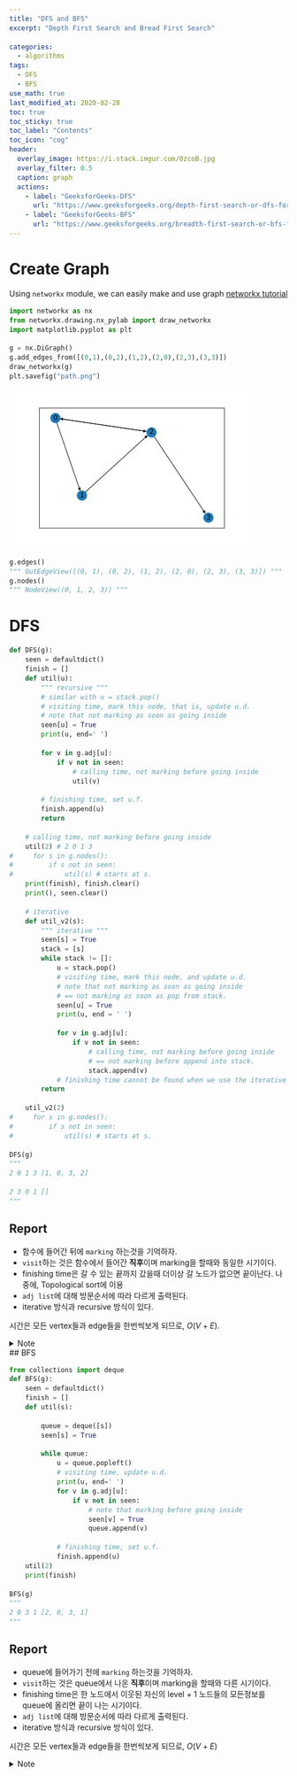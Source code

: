 ```yaml
---
title: "DFS and BFS"
excerpt: "Depth First Search and Bread First Search"

categories:
  - algorithms
tags:
  - DFS
  - BFS
use_math: true
last_modified_at: 2020-02-28
toc: true
toc_sticky: true
toc_label: "Contents"
toc_icon: "cog"
header:
  overlay_image: https://i.stack.imgur.com/0zcoB.jpg
  overlay_filter: 0.5
  caption: graph 
  actions:
    - label: "GeeksforGeeks-DFS"
      url: "https://www.geeksforgeeks.org/depth-first-search-or-dfs-for-a-graph/"
    - label: "GeeksforGeeks-BFS"
      url: "https://www.geeksforgeeks.org/breadth-first-search-or-bfs-for-a-graph/"
---
```


# Create Graph
Using `networkx` module, we can easily make and use graph
[networkx tutorial](https://networkx.github.io/documentation/networkx-1.10/tutorial/tutorial.html)
```python
import networkx as nx
from networkx.drawing.nx_pylab import draw_networkx
import matplotlib.pyplot as plt

g = nx.DiGraph()
g.add_edges_from([(0,1),(0,2),(1,2),(2,0),(2,3),(3,3)])
draw_networkx(g)
plt.savefig("path.png")
```

![](/assets/images/algorithms/20-02-28-graph.png)

```python
g.edges()
""" OutEdgeView([(0, 1), (0, 2), (1, 2), (2, 0), (2, 3), (3, 3)]) """
g.nodes()
""" NodeView((0, 1, 2, 3)) """
```

# DFS

```python
def DFS(g):
    seen = defaultdict()
    finish = []
    def util(u):
        """ recursive """
        # similar with u = stack.pop()
        # visiting time, mark this node, that is, update u.d.
        # note that not marking as soon as going inside
        seen[u] = True
        print(u, end=' ')
        
        for v in g.adj[u]:
            if v not in seen:
                # calling time, not marking before going inside
                util(v)
        
        # finishing time, set u.f.
        finish.append(u)
        return 
    
    # calling time, not marking before going inside
    util(2) # 2 0 1 3
#     for s in g.nodes():
#         if s not in seen:
#             util(s) # starts at s.
    print(finish), finish.clear()
    print(), seen.clear()
    
    # iterative 
    def util_v2(s):
        """ iterative """
        seen[s] = True
        stack = [s]
        while stack != []:
            u = stack.pop()
            # visiting time, mark this node, and update u.d.
            # note that not marking as soon as going inside
            # == not marking as soon as pop from stack.
            seen[u] = True
            print(u, end = ' ')
            
            for v in g.adj[u]:
                if v not in seen:
                    # calling time, not marking before going inside 
                    # == not marking before append into stack.
                    stack.append(v)
            # finishing time cannot be found when we use the iterative way.
        return 
        
    util_v2(2)
#     for s in g.nodes():
#         if s not in seen:
#             util(s) # starts at s.

DFS(g)
"""
2 0 1 3 [1, 0, 3, 2]

2 3 0 1 []
"""
```

## Report
* 함수에 들어간 뒤에 `marking` 하는것을 기억하자.  
* `visit`하는 것은 함수에서 들어간 **직후**이며 marking을 할때와 동일한 시기이다. 
* finishing time은 갈 수 있는 끝까지 갔을때 더이상 갈 노드가 없으면 끝이난다. 나중에, Topological sort에 이용
* `adj list`에 대해 방문순서에 따라 다르게 출력된다.  
* iterative 방식과 recursive 방식이 있다.  

시간은 모든 vertex들과 edge들을 한번씩보게 되므로,  $O(V+E)$.

<details> <summary> Note </summary>iterative방식을 사용할경우 finishing time을 찾는것은 불가능 </details>
## BFS

```python
from collections import deque
def BFS(g):
    seen = defaultdict()
    finish = []
    def util(s):
        
        queue = deque([s])
        seen[s] = True
        
        while queue:
            u = queue.popleft()
            # visiting time, update u.d.
            print(u, end=' ')
            for v in g.adj[u]:
                if v not in seen:
                    # note that marking before going inside
                    seen[v] = True
                    queue.append(v)
            
            # finishing time, set u.f.
            finish.append(u)
    util(2)
    print(finish)
        
BFS(g) 
""" 
2 0 3 1 [2, 0, 3, 1] 
"""
```

## Report
* queue에 들어가기 전에 `marking` 하는것을 기억하자.  
* `visit`하는 것은 queue에서 나온 **직후**이며 marking을 할때와 다른 시기이다.  
* finishing time은 한 노드에서 이웃된 자신의 level + 1  노드들의 모든정보를 queue에 올리면 끝이 나는 시기이다.
* `adj list`에 대해 방문순서에 따라 다르게 출력된다.  
* iterative 방식과 recursive 방식이 있다.

시간은 모든 vertex들과 edge들을 한번씩보게 되므로, $O(V+E)$

<details> <summary> Note </summary> queue를 사용하므로 stack방식인 recursive방식으로는 구현하기 까다롭다. <a href="https://www.techiedelight.com/breadth-first-search/"> blog </a> </details>
